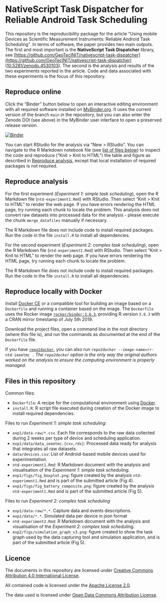 # NativeScript Task Dispatcher for Reliable Android Task Scheduling


This repository is the reproducibility package for the article “Using mobile Devices as Scientific Measurement Instruments: Reliable Android Task Scheduling". In terms of software, the paper provides two main outputs. The first and most important is the **NativeScript Task Dispatcher** library, see [https://github.com/GeoTecINIT/nativescript-task-dispatcher](https://github.com/GeoTecINIT/nativescript-task-dispatcher) ([10.5281/zenodo.4530103](https://doi.org/10.5281/zenodo.4530103)). The second is the analysis and results of the two  experiments reported in the article. Code and data associated with these experiments is the focus of this repository.


<!--
[![Article DOI](https://img.shields.io/badge/PUBLISHER-https%3A%2F%2Fdoi.org%2FDOI-brightgreen.svg)](https://doi.org/)
[![Earth ArXiv Preprint
DOI](https://img.shields.io/badge/%F0%9F%8C%8D%F0%9F%8C%8F%F0%9F%8C%8E%20EarthArXiv-doi.org%2F10.31223%2FX5ZK5V-%23FF7F2A)](https://doi.org/10.31223/X5ZK5V)
[![Zenodo
DOI](https://zenodo.org/badge/DOI/10.5281/zenodo.4032875.svg)](https://doi.org/10.5281/zenodo.4032875)
-->

## Reproduce online

Click the “Binder” button below to open an interactive editing environment with all required software installed on
[MyBinder.org](https://mybinder.org/). It uses the current version of the branch `main` in the repository, but you can also enter the Zenodo DOI (see above) in the MyBinder user interface to open a preserved release version.

[![Binder](https://mybinder.org/badge_logo.svg)](https://mybinder.org/v2/gh/GeoTecINIT/nativescript-journalpaper/main?urlpath=rstudio)

You can start RStudio for the analysis via “New \> RStudio”. You can navigate to the R Markdown notebook file (see [list of files below](#files-in-this-repository)) to inspect the code and reproduce (“Knit \> Knit to HTML”) the table and figure as described in [Reproduce analysis](#reproduce-analysis), except that local installation of required packages is not required.

## Reproduce analysis

For the first experiment (*Experiment 1: simple task scheduling*), open the R Markdown file (`ntd-experiment1.Rmd`) with RStudio. Then select “Knit > Knit to HTML” to render the web page. If you have errors rendering the HTML page, try running each chunk to locate the problem. This analysis does not convert raw datasets into processed data for the analysis - please execute the chunk `merge_datafiles` manually if necessary.

The R Markdown file does not include code to install required packages. Run the code in the file `install.R` to install all dependencies.

For the second experiment (*Experiment 2: complex task scheduling*), open the R Markdown file (`ntd-experiment2.Rmd`) with RStudio. Then select “Knit > Knit to HTML” to render the web page. If you have errors rendering the HTML page, try running each chunk to locate the problem. 

The R Markdown file does not include code to install required packages. Run the code in the file `install.R` to install all dependencies.


## Reproduce locally with Docker

Install [Docker CE](https://www.docker.com/community-edition) or a compatible tool for building an image based on a `Dockerfile` and running a container based on the image. The `Dockerfile` uses the Rocker image [`rocker/binder:3.6.3`](https://hub.docker.com/r/rocker/binder), providing R version `3.6.3` with a CRAN mirror timestamp of July 5th 2019.

Download the project files, open a command line in the root directory (where this file is), and run the commands as documented at the end of the `Dockerfile` file.

If you have [`repo2docker`](https://repo2docker.readthedocs.io), you can also run `repo2docker --image-name=rr-ntd-ieeetmc .`  *The `repo2docker` option is the only way the original authors worked on the analysis to ensure the computing environment is properly managed.* 

## Files in this repository

Common files:

- `Dockerfile`: A recipe for the computational environment using [Docker](https://en.wikipedia.org/wiki/Docker_(software)).
- `install.R`: R script file executed during creation of the Docker image to install required dependencies.

Files to run *Experiment 1: simple task scheduling*:

- `exp1/data-raw/*.csv`. Each file corresponds to the raw data collected during 2 weeks per type of device and scheduling application.
- `exp1/data/data_ieeetmc.{csv,rds}`: Processed data ready for analysis that integrates all raw datasets.
- `data/devices.csv`: List of Android-based mobile devices used for experimentation.
- `ntd-experiment1.Rmd`: R Markdown document with the analysis and visualisation of the *Experiment 1: simple task scheduling*.
- `exp1/figs/fig_boxplot.png`: figure created by the analysis `ntd-experiment1.Rmd` and is part of the submitted article (Fig 4).
- `exp1/figs/fig_battery_composite.png`: figure created by the analysis `ntd-experiment1.Rmd` and is part of the submitted article (Fig 5).

Files to run *Experiment 2: complex task scheduling*

- `exp1/data-raw/*.*`. Capture data and events descriptions.
- `exp1/data/*.*`. Simulated data per device in json format
- `ntd-experiment2.Rmd`: R Markdown document with the analysis and visualisation of the *Experiment 2: complex task scheduling*.
- `exp2/figs/simulation_graph_v3.png`: figure created to show the task graph used by the data capturing tool and simulation application, and is part of the submitted article (Fig 5).


## Licence

The documents in this repository are licensed under [Creative Commons Attribution 4.0 International License](https://creativecommons.org/licenses/by/4.0/).

All contained code is licensed under the [Apache License 2.0](https://choosealicense.com/licenses/apache-2.0/).

The data used is licensed under [Open Data Commons Attribution License](https://opendatacommons.org/licenses/by/).